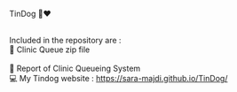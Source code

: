 TinDog :dog::heart:
</br>
</br>

Included in the repository are : 
</br>
📁 Clinic Queue zip file  
</br>
📃 Report of Clinic Queueing System 
</br>
💻 My Tindog website : https://sara-majdi.github.io/TinDog/
